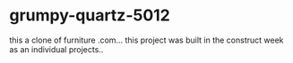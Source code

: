 # grumpy-quartz-5012


this a clone of furniture .com... this project was built in the construct week as an individual projects..
